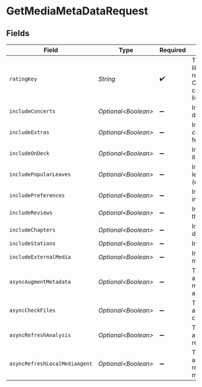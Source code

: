 # GetMediaMetaDataRequest


## Fields

| Field                                                                                                       | Type                                                                                                        | Required                                                                                                    | Description                                                                                                 | Example                                                                                                     |
| ----------------------------------------------------------------------------------------------------------- | ----------------------------------------------------------------------------------------------------------- | ----------------------------------------------------------------------------------------------------------- | ----------------------------------------------------------------------------------------------------------- | ----------------------------------------------------------------------------------------------------------- |
| `ratingKey`                                                                                                 | *String*                                                                                                    | :heavy_check_mark:                                                                                          | The id(s) of the library item(s) to return metadata for. Can be a single ID or comma-separated list of IDs. | 21119,21617                                                                                                 |
| `includeConcerts`                                                                                           | *Optional\<Boolean>*                                                                                        | :heavy_minus_sign:                                                                                          | Include concerts data if set to true.                                                                       | true                                                                                                        |
| `includeExtras`                                                                                             | *Optional\<Boolean>*                                                                                        | :heavy_minus_sign:                                                                                          | Include extra content (e.g. bonus features).                                                                | true                                                                                                        |
| `includeOnDeck`                                                                                             | *Optional\<Boolean>*                                                                                        | :heavy_minus_sign:                                                                                          | Include on-deck items.                                                                                      | true                                                                                                        |
| `includePopularLeaves`                                                                                      | *Optional\<Boolean>*                                                                                        | :heavy_minus_sign:                                                                                          | Include popular leaves (episodes/chapters).                                                                 | true                                                                                                        |
| `includePreferences`                                                                                        | *Optional\<Boolean>*                                                                                        | :heavy_minus_sign:                                                                                          | Include preferences information.                                                                            | true                                                                                                        |
| `includeReviews`                                                                                            | *Optional\<Boolean>*                                                                                        | :heavy_minus_sign:                                                                                          | Include reviews for the content.                                                                            | true                                                                                                        |
| `includeChapters`                                                                                           | *Optional\<Boolean>*                                                                                        | :heavy_minus_sign:                                                                                          | Include chapter details.                                                                                    | true                                                                                                        |
| `includeStations`                                                                                           | *Optional\<Boolean>*                                                                                        | :heavy_minus_sign:                                                                                          | Include station data.                                                                                       | true                                                                                                        |
| `includeExternalMedia`                                                                                      | *Optional\<Boolean>*                                                                                        | :heavy_minus_sign:                                                                                          | Include external media data.                                                                                | true                                                                                                        |
| `asyncAugmentMetadata`                                                                                      | *Optional\<Boolean>*                                                                                        | :heavy_minus_sign:                                                                                          | Trigger asynchronous metadata augmentation.                                                                 | true                                                                                                        |
| `asyncCheckFiles`                                                                                           | *Optional\<Boolean>*                                                                                        | :heavy_minus_sign:                                                                                          | Trigger asynchronous file checking.                                                                         | true                                                                                                        |
| `asyncRefreshAnalysis`                                                                                      | *Optional\<Boolean>*                                                                                        | :heavy_minus_sign:                                                                                          | Trigger asynchronous refresh of analysis.                                                                   | true                                                                                                        |
| `asyncRefreshLocalMediaAgent`                                                                               | *Optional\<Boolean>*                                                                                        | :heavy_minus_sign:                                                                                          | Trigger asynchronous refresh of the local media agent.                                                      | true                                                                                                        |
